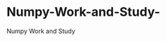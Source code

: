  # Numpy-Work-and-Study-
Numpy Work and Study 
                
                
                                  
                                  
                                                                           
          
                              
                
                    
             
             
            
               
             
                   
                  
                           
                  
                   
                       
